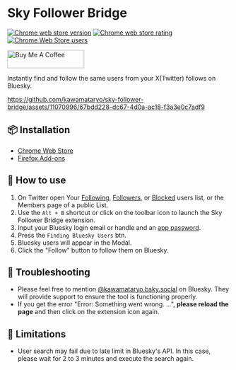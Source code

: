# Sky Follower Bridge

<a href="https://chrome.google.com/webstore/detail/sky-follower-bridge/behhbpbpmailcnfbjagknjngnfdojpko"><img alt="Chrome web store version" src="https://img.shields.io/chrome-web-store/v/behhbpbpmailcnfbjagknjngnfdojpko.svg"></a>
<a href="https://chrome.google.com/webstore/detail/sky-follower-bridge/behhbpbpmailcnfbjagknjngnfdojpko"><img alt="Chrome web store rating" src="https://img.shields.io/chrome-web-store/stars/behhbpbpmailcnfbjagknjngnfdojpko.svg"></a>
<a href="https://chrome.google.com/webstore/detail/sky-follower-bridge/behhbpbpmailcnfbjagknjngnfdojpko"><img alt="Chrome Web Store users" src="https://img.shields.io/chrome-web-store/users/behhbpbpmailcnfbjagknjngnfdojpko"></a>

<a href="https://www.buymeacoffee.com/kawamata" target="_blank"><img src="https://cdn.buymeacoffee.com/buttons/default-orange.png" alt="Buy Me A Coffee" height="41" width="174"></a>


Instantly find and follow the same users from your X(Twitter) follows on Bluesky.

https://github.com/kawamataryo/sky-follower-bridge/assets/11070996/67bdd228-dc67-4d0a-ac18-f3a3e0c7adf9

## 📦 Installation

- [Chrome Web Store](https://chrome.google.com/webstore/detail/sky-follower-bridge/behhbpbpmailcnfbjagknjngnfdojpko)
- [Firefox Add-ons](https://addons.mozilla.org/ja/firefox/addon/sky-follower-bridge/)

## 🚀 How to use

1. On Twitter open Your [Following](https://twitter.com/following), [Followers](https://twitter.com/followers), or [Blocked](https://twitter.com/settings/blocked/all) users list, or the Members page of a public List.
2. Use the `Alt + B` shortcut or click on the toolbar icon to launch the Sky Follower Bridge extension.
3. Input your Bluesky login email or handle and an [app password](https://bsky.app/settings/app-passwords).
4. Press the `Finding Bluesky Users` btn.
5. Bluesky users will appear in the Modal.
6. Click the "Follow" button to follow them on Bluesky.

## 🔧 Troubleshooting

- Please feel free to mention [@kawamataryo.bsky.social](https://bsky.app/profile/kawamataryo.bsky.social) on Bluesky. They will provide support to ensure the tool is functioning properly.
- If you get the error "Error: Something went wrong. ...", **please reload the page** and then click on the extension icon again.

## 🚨 Limitations

- User search may fail due to late limit in Bluesky's API. In this case, please wait for 2 to 3 minutes and execute the search again.
